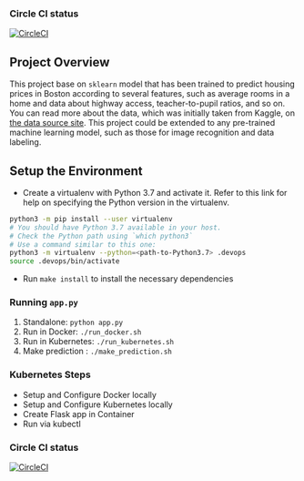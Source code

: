 ### Circle CI status
[![CircleCI](https://dl.circleci.com/status-badge/img/gh/LeHoaiVu/DevOps_Microservices/tree/master.svg?style=svg)](https://dl.circleci.com/status-badge/redirect/gh/LeHoaiVu/DevOps_Microservices/tree/master)
## Project Overview

This project base on `sklearn` model that has been trained to predict housing prices in Boston according to several features, such as average rooms in a home and data about highway access, teacher-to-pupil ratios, and so on. You can read more about the data, which was initially taken from Kaggle, on [the data source site](https://www.kaggle.com/c/boston-housing). This project could be extended to any pre-trained machine learning model, such as those for image recognition and data labeling.




## Setup the Environment

* Create a virtualenv with Python 3.7 and activate it. Refer to this link for help on specifying the Python version in the virtualenv. 
```bash
python3 -m pip install --user virtualenv
# You should have Python 3.7 available in your host. 
# Check the Python path using `which python3`
# Use a command similar to this one:
python3 -m virtualenv --python=<path-to-Python3.7> .devops
source .devops/bin/activate
```
* Run `make install` to install the necessary dependencies

### Running `app.py`

1. Standalone:  `python app.py`
2. Run in Docker:  `./run_docker.sh`
3. Run in Kubernetes:  `./run_kubernetes.sh`
4. Make prediction : `./make_prediction.sh`
### Kubernetes Steps

* Setup and Configure Docker locally
* Setup and Configure Kubernetes locally
* Create Flask app in Container
* Run via kubectl

### Circle CI status
[![CircleCI](https://dl.circleci.com/status-badge/img/gh/LeHoaiVu/DevOps_Microservices/tree/master.svg?style=svg)](https://dl.circleci.com/status-badge/redirect/gh/LeHoaiVu/DevOps_Microservices/tree/master)
